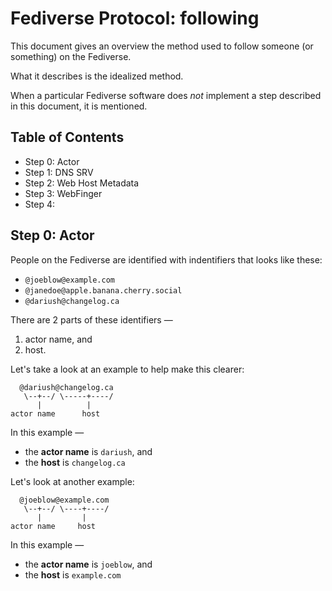 # Fediverse Protocol: following

This document gives an overview the method used to follow someone (or something) on the Fediverse.

What it describes is the idealized method.

When a particular Fediverse software does _not_ implement a step described in this document, it is mentioned.

## Table of Contents
* Step 0: Actor
* Step 1: DNS SRV
* Step 2: Web Host Metadata
* Step 3: WebFinger
* Step 4: 

## Step 0: Actor

People on the Fediverse are identified with indentifiers that looks like these:

* `@joeblow@example.com`
* `@janedoe@apple.banana.cherry.social`
* `@dariush@changelog.ca`

There are 2 parts of these identifiers —

1. actor name, and
2. host.

Let's take a look at an example to help make this clearer:

```
  @dariush@changelog.ca
   \--+--/ \-----+----/
      |          |
actor name      host
```
In this example —

* the **actor name** is `dariush`, and
* the **host** is `changelog.ca`

Let's look at another example:

```
  @joeblow@example.com
   \--+--/ \----+----/
      |         |
actor name     host
```
In this example —

* the **actor name** is `joeblow`, and
* the **host** is `example.com`



